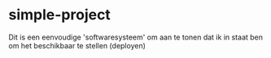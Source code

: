 # simple-project
Dit is een eenvoudige 'softwaresysteem' om aan te tonen dat ik in staat ben om het beschikbaar te stellen (deployen)
